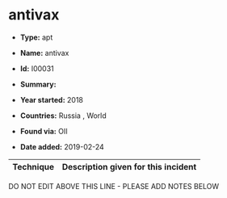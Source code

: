 # antivax

* **Type:** apt

* **Name:** antivax

* **Id:** I00031

* **Summary:** 

* **Year started:** 2018

* **Countries:** Russia , World

* **Found via:** OII

* **Date added:** 2019-02-24
 

| Technique | Description given for this incident |
| --------- | ------------------------- |


DO NOT EDIT ABOVE THIS LINE - PLEASE ADD NOTES BELOW